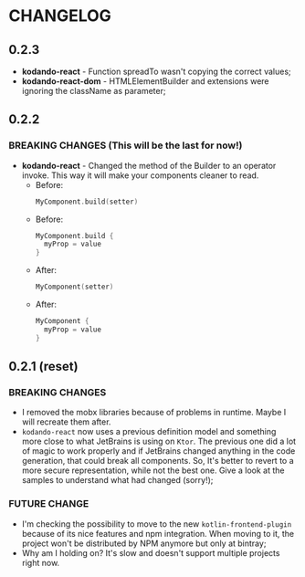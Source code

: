 # CHANGELOG

## 0.2.3

- **kodando-react** - Function spreadTo wasn't copying the correct values;
- **kodando-react-dom** - HTMLElementBuilder and extensions were ignoring the className as parameter;


## 0.2.2

### BREAKING CHANGES (This will be the last for now!)

- **kodando-react** - Changed the method of the Builder to
  an operator invoke. This way it will make your components cleaner to
  read. 
  * Before: 
    ```kotlin
    MyComponent.build(setter)
    ```
  * Before:
    ```kotlin
    MyComponent.build {
      myProp = value
    }
    ```
  * After:
    ```kotlin
    MyComponent(setter)
    ```
  * After:
    ```kotlin
    MyComponent {
      myProp = value
    }
    ```


## 0.2.1 (reset)

### BREAKING CHANGES

- I removed the mobx libraries because of problems in runtime. Maybe I will recreate
  them after.
- `kodando-react` now uses a previous definition model and something
  more close to what JetBrains is using on `Ktor`. The previous one
  did a lot of magic to work properly and if JetBrains changed anything in the 
  code generation, that could break all components. So, It's better to revert to a more
  secure representation, while not the best one. Give a look at the samples to understand
  what had changed (sorry!); 


### FUTURE CHANGE

- I'm checking the possibility to move to the new `kotlin-frontend-plugin`
  because of its nice features and npm integration. When moving to it, the
  project won't be distributed by NPM anymore but only at bintray;
- Why am I holding on? It's slow and doesn't support multiple projects right now.


